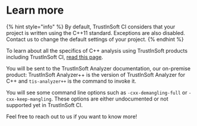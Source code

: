 # Learn more

{% hint style="info" %}
By default, TrustInSoft CI considers that your project is written using the C++11 standard. Exceptions are also disabled. Contact us to change the default settings of your project.
{% endhint %}

To learn about all the specifics of C++ analysis using TrustInSoft products including TrustInSoft CI, [read this page](https://man.trust-in-soft.com/man/tis-user-guide/tis-analyzer-plusplus.html).

You will be sent to the TrustInSoft Analyzer documentation, our on-premise product: TrustInSoft Analyzer++ is the version of TrustInSoft Analyzer for C++ and `tis-analyzer++` is the command to invoke it.

You will see some command line options such as `-cxx-demangling-full` or `-cxx-keep-mangling`. These options are either undocumented or not supported yet in TrustInSoft CI.

Feel free to reach out to us if you want to know more!

